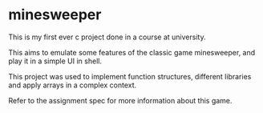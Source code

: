 # minesweeper
This is my first ever c project done in a course at university.

This aims to emulate some features of the classic game minesweeper, and play it 
in a simple UI in shell.

This project was used to implement function structures, different libraries and apply
arrays in a complex context.

Refer to the assignment spec for more information about this game.
